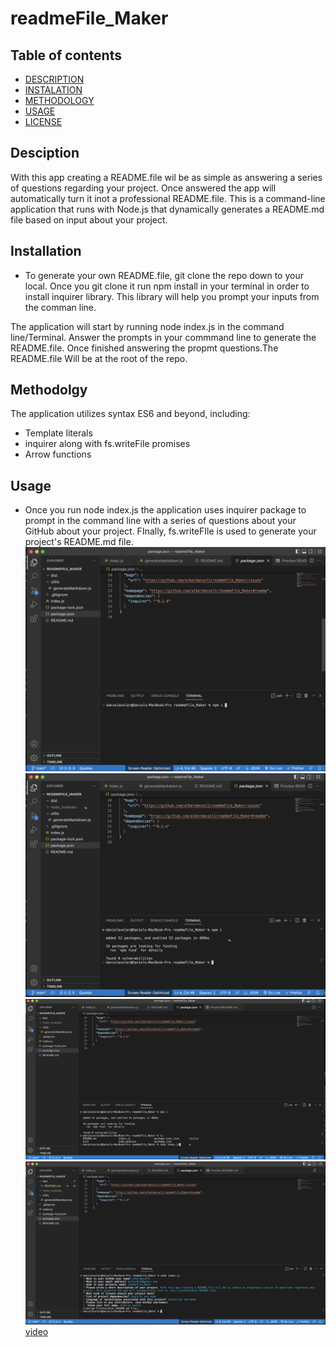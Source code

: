# readmeFile_Maker
## Table of contents
  * [DESCRIPTION](#description)
  * [INSTALATION](#installation)
  * [METHODOLOGY](#methodology)
  * [USAGE](#usage)
  * [LICENSE](#contact-me)

## Desciption
With this app creating a README.file wil be as simple as answering a series of questions regarding your project. Once answered the app will automatically turn it inot a professional README.file.
This is a command-line application that runs with Node.js that dynamically generates a README.md file based on input about your project.

## Installation 
- To generate your own README.file, git clone the repo down to your local. 
Once you git clone it run npm install in your terminal in order to install inquirer library. This library will help you prompt your inputs from the comman line.

The application will start by running node index.js in the command line/Terminal. Answer the prompts in your commmand line to generate the README.file.
 Once finished answering the propmt questions.The README.file Will be at the root of the repo.

## Methodolgy 
 The application utilizes syntax ES6 and beyond, including:
 - Template literals
 - inquirer along with fs.writeFile promises
 - Arrow functions

## Usage
- Once you run node index.js the application uses inquirer package to prompt in the command line with a series of questions about your GitHub about your project.
FInally, fs.writeFIle is used to generate your project's README.md file.
![image](./utilis/images/Screenshot%202023-05-12%20at%207.20.50%20PM.png)
![image](./utilis/images/Screenshot%202023-05-12%20at%207.21.52%20PM.png)
![image](./utilis/images/Screenshot%202023-05-12%20at%207.29.02%20PM.png)
![image](./utilis/images/Screenshot%202023-05-12%20at%207.34.54%20PM.png)
[video](https://drive.google.com/file/d/1jM13jfwdAMWcE5Kt9_OrwWLjDsAhzEGa/view)
